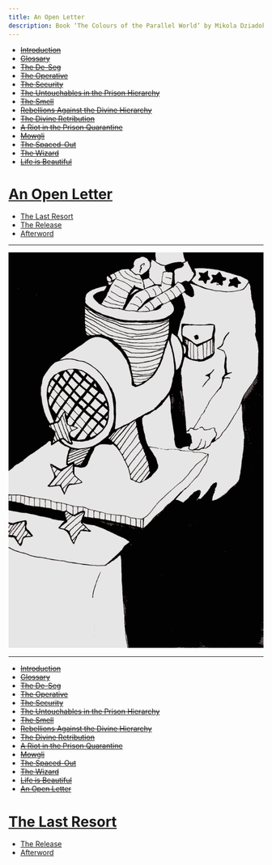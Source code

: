 ```yaml
---
title: An Open Letter
description: Book ‘The Colours of the Parallel World’ by Mikola Dziadok. Chapter 15. An Open Letter
---
```


- ~~[Introduction](./1.md)~~
- ~~[Glossary](./2.md)~~
- ~~[The De-Seg](./3.md)~~
- ~~[The Operative](./4.md)~~
- ~~[The Security](./5.md)~~
- ~~[The Untouchables in the Prison Hierarchy](./6.md)~~
- ~~[The Smell](./7.md)~~
- ~~[Rebellions Against the Divine Hierarchy](./8.md)~~
- ~~[The Divine Retribution](./9.md)~~
- ~~[A Riot in the Prison Quarantine](./10.md)~~
- ~~[Mowgli](./11.md)~~
- ~~[The Spaced-Out](./12.md)~~
- ~~[The Wizard](./13.md)~~
- ~~[Life is Beautiful](./14.md)~~
# [An Open Letter](./15.md)
- [The Last Resort](./16.md)
- [The Release](./17.md)
- [Afterword](./18.md)

---



![](../img/10.png)

---

- ~~[Introduction](./1.md)~~
- ~~[Glossary](./2.md)~~
- ~~[The De-Seg](./3.md)~~
- ~~[The Operative](./4.md)~~
- ~~[The Security](./5.md)~~
- ~~[The Untouchables in the Prison Hierarchy](./6.md)~~
- ~~[The Smell](./7.md)~~
- ~~[Rebellions Against the Divine Hierarchy](./8.md)~~
- ~~[The Divine Retribution](./9.md)~~
- ~~[A Riot in the Prison Quarantine](./10.md)~~
- ~~[Mowgli](./11.md)~~
- ~~[The Spaced-Out](./12.md)~~
- ~~[The Wizard](./13.md)~~
- ~~[Life is Beautiful](./14.md)~~
- ~~[An Open Letter](./15.md)~~
# [The Last Resort](./16.md)
- [The Release](./17.md)
- [Afterword](./18.md)
